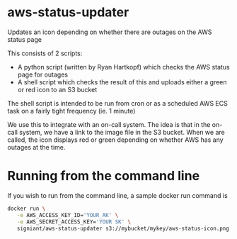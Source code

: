 # aws-status-updater
Updates an icon depending on whether there are outages on the AWS status page

This consists of 2 scripts:

* A python script (written by Ryan Hartkopf) which checks the AWS status page for outages
* A shell script which checks the result of this and uploads either a green or red icon to an S3 bucket

The shell script is intended to be run from cron or as a scheduled AWS ECS task on a fairly tight frequency (ie. 1 minute)

We use this to integrate with an on-call system. The idea is that in the on-call system, we have a link to the image file in the S3 bucket.  When we are called, the icon displays red or green depending on whether AWS has any outages at the time.

# Running from the command line
If you wish to run from the command line, a sample docker run command is

```bash
docker run \
   -e AWS_ACCESS_KEY_ID='YOUR_AK' \
   -e AWS_SECRET_ACCESS_KEY='YOUR SK' \
   signiant/aws-status-updater s3://mybucket/mykey/aws-status-icon.png
```
